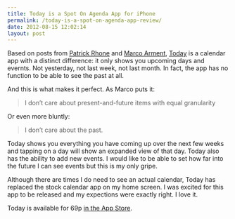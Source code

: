 ```yaml
---
title: Today is a Spot On Agenda App for iPhone
permalink: /today-is-a-spot-on-agenda-app-review/
date: 2012-08-15 12:02:14
layout: post
---
```


Based on posts from [Patrick Rhone](http://minimalmac.com/post/20014789917/calendar-redux-the-brooks-review?7ace8cd0) and [Marco Arment](http://www.marco.org/2010-03-28/more-ideas-than-time-logarithmic-calendar-view), [Today](http://www.todaycalendarapp.com) is a calendar app with a distinct difference: it only shows you upcoming days and evernts. Not yesterday, not last week, not last month. In fact, the app has no function to be able to see the past at all.

And this is what makes it perfect. As Marco puts it:

> I don’t care about present-and-future items with equal granularity

Or even more bluntly:

> I don’t care about the past.

Today shows you everything you have coming up over the next few weeks and tapping on a day will show an expanded view of that day. Today also has the ability to add new events. I would like to be able to set how far into the future I can see events but this is my only gripe.

Although there are times I do need to see an actual calendar, Today has replaced the stock calendar app on my home screen. I was excited for this app to be released and my expections were exactly right. I love it.

Today is available for 69p [in the App Store](http://itunes.apple.com/gb/app/today-calendar/id547817413?mt=8).